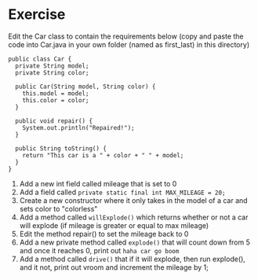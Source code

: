 # Exercise
Edit the Car class to contain the requirements below (copy and paste the code into Car.java in your own folder (named as first_last) in this directory)
```
public class Car {
  private String model;
  private String color;

  public Car(String model, String color) {
    this.model = model;
    this.color = color;
  }

  public void repair() {
    System.out.println("Repaired!");
  }

  public String toString() {
    return "This car is a " + color + " " + model;
  }
}
```
1. Add a new int field called mileage that is set to 0
2. Add a field called `private static final int MAX_MILEAGE = 20;`
3. Create a new constructor where it only takes in the model of a car and sets color to "colorless"
4. Add a method called `willExplode()` which returns whether or not a car will explode (if mileage is greater or equal to max mileage)
5. Edit the method repair() to set the mileage back to 0
6. Add a new private method called `explode()` that will count down from 5 and once it reaches 0, print out `haha car go boom`
7. Add a method called `drive()` that if it will explode, then run explode(), and it not, print out vroom and increment the mileage by 1;
